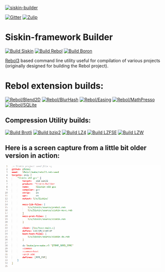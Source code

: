[![siskin-builder](https://github.com/user-attachments/assets/56ca61c1-0ed5-4f0d-b9df-7ea916b2a9c9)](https://github.com/Siskin-framework/Builder)

[![Gitter](https://badges.gitter.im/rebol3/community.svg)](https://app.element.io/#/room/#siskin-builder:gitter.im)
[![Zulip](https://img.shields.io/badge/zulip-join_chat-brightgreen.svg)](https://rebol.zulipchat.com/)

# Siskin-framework Builder

[![Build Siskin](https://github.com/Siskin-framework/Builder/actions/workflows/siskin.yml/badge.svg)](https://github.com/Siskin-framework/Builder/actions/workflows/siskin.yml)
[![Build Rebol](https://github.com/Siskin-framework/Builder/actions/workflows/rebol.yml/badge.svg)](https://github.com/Siskin-framework/Builder/actions/workflows/rebol.yml)
[![Build Boron](https://github.com/Siskin-framework/Builder/actions/workflows/boron.yml/badge.svg)](https://github.com/Siskin-framework/Builder/actions/workflows/boron.yml)

[Rebol3](https://github.com/Siskin-framework/Rebol) based command line utility useful for compilation of various projects (originally designed for building the Rebol project).

# Rebol extension builds:

[![Rebol/Blend2D](https://github.com/Siskin-framework/Builder/actions/workflows/rebol-blend2d.yml/badge.svg)](https://github.com/Siskin-framework/Builder/actions/workflows/rebol-blend2d.yml)
[![Rebol/BlurHash](https://github.com/Siskin-framework/Builder/actions/workflows/rebol-blurhash.yml/badge.svg)](https://github.com/Siskin-framework/Builder/actions/workflows/rebol-blurhash.yml)
[![Rebol/Easing](https://github.com/Siskin-framework/Builder/actions/workflows/rebol-easing.yml/badge.svg)](https://github.com/Siskin-framework/Builder/actions/workflows/rebol-easing.yml)
[![Rebol/MathPresso](https://github.com/Siskin-framework/Builder/actions/workflows/rebol-mathpresso.yml/badge.svg)](https://github.com/Siskin-framework/Builder/actions/workflows/rebol-mathpresso.yml)
[![Rebol/SQLite](https://github.com/Siskin-framework/Builder/actions/workflows/rebol-sqlite.yml/badge.svg)](https://github.com/Siskin-framework/Builder/actions/workflows/rebol-sqlite.yml)

## Compression Utility builds:
[![Build Brotli](https://github.com/Siskin-framework/Builder/actions/workflows/brotli.yml/badge.svg)](https://github.com/Siskin-framework/Builder/actions/workflows/brotli.yml)
[![Build bzip2](https://github.com/Siskin-framework/Builder/actions/workflows/bzip2.yml/badge.svg)](https://github.com/Siskin-framework/Builder/actions/workflows/bzip2.yml)
[![Build LZ4](https://github.com/Siskin-framework/Builder/actions/workflows/lz4.yml/badge.svg)](https://github.com/Siskin-framework/Builder/actions/workflows/lz4.yml)
[![Build LZFSE](https://github.com/Siskin-framework/Builder/actions/workflows/lzfse.yml/badge.svg)](https://github.com/Siskin-framework/Builder/actions/workflows/lzfse.yml) 
[![Build LZW](https://github.com/Siskin-framework/Builder/actions/workflows/lzw.yml/badge.svg)](https://github.com/Siskin-framework/Builder/actions/workflows/lzw.yml)

## Here is a screen capture from a little bit older version in action:

![](https://raw.githubusercontent.com/Oldes/media/master/screens/build-siskin.gif "Building a Rebol based utility")
